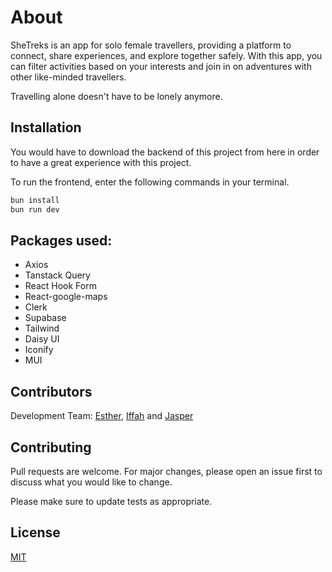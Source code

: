 # About

SheTreks is an app for solo female travellers, providing a platform to connect, share experiences, and explore together safely. With this app, you can filter activities based on your interests and join in on adventures with other like-minded travellers.

Travelling alone doesn't have to be lonely anymore.

## Installation

You would have to download the backend of this project from here in order to have a great experience with this project.

To run the frontend, enter the following commands in your terminal.

```bash
bun install
bun run dev
```

## Packages used:

- Axios
- Tanstack Query
- React Hook Form
- React-google-maps
- Clerk
- Supabase
- Tailwind
- Daisy UI
- Iconify
- MUI

## Contributors

Development Team: [Esther](https://github.com/estherphang), [Iffah](https://github.com/IffahA) and [Jasper](https://github.com/jasperteo)

## Contributing

Pull requests are welcome. For major changes, please open an issue first
to discuss what you would like to change.

Please make sure to update tests as appropriate.

## License

[MIT](https://choosealicense.com/licenses/mit/)

